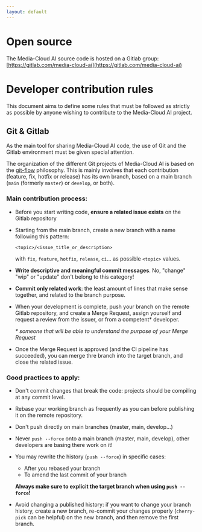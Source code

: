 ```yaml
---
layout: default
---
```


# Open source

The Media-Cloud AI source code is hosted on a Gitlab group: [https://gitlab.com/media-cloud-ai](https://gitlab.com/media-cloud-ai)

# Developer contribution rules

This document aims to define some rules that must be followed as strictly as possible by anyone wishing to contribute to the Media-Cloud AI project.

## Git & Gitlab

As the main tool for sharing Media-Cloud AI code, the use of Git and the Gitlab environment must be given special attention.

The organization of the different Git projects of Media-Cloud AI is based on the [git-flow](https://git-flow.readthedocs.io/en/latest/presentation.html) philosophy. This is mainly involves that each contribution (feature, fix, hotfix or release) has its own branch, based on a main branch (`main` (formerly `master`) or `develop`, or both).

### Main contribution process:

 - Before you start writing code, __ensure a related issue exists__ on the Gitlab repository
 - Starting from the main branch, create a new branch with a name following this pattern:

    `<topic>/<issue_title_or_description>`

   with `fix`, `feature`, `hotfix`, `release`, `ci`... as possible `<topic>` values.

 - __Write descriptive and meaningful commit messages__. No, "change" "wip" or "update" don't belong to this category!
 - __Commit only related work__: the least amount of lines that make sense together, and related to the branch purpose.
 - When your development is complete, push your branch on the remote Gitlab repository, and create a Merge Request, assign yourself and request a review from the issuer, or from a competent* developer.

   _\* someone that will be able to understand the purpose of your Merge Request_

 - Once the Merge Request is approved (and the CI pipeline has succeeded), you can merge thre branch into the target branch, and close the related issue.

### Good practices to apply:

 - Don't commit changes that break the code: projects should be compiling at any commit level.
 - Rebase your working branch as frequently as you can before publishing it on the remote repository.
 - Don't push directly on main branches (master, main, develop...)
 - Never `push --force` onto a main branch (master, main, develop), other developers are basing there work on it!
 - You may rewrite the history (`push --force`) in specific cases:
     - After you rebased your branch
     - To amend the last commit of your branch

    __Always make sure to explicit the target branch when using `push --force`!__

 - Avoid changing a published history: if you want to change your branch history, create a new branch, re-commit your changes properly (`cherry-pick` can be helpful) on the new branch, and then remove the first branch.
